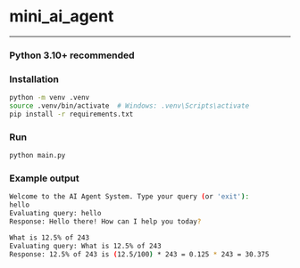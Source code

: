 # mini_ai_agent
---

### Python 3.10+ recommended
### Installation
```bash
python -m venv .venv
source .venv/bin/activate  # Windows: .venv\Scripts\activate
pip install -r requirements.txt
```

### Run
```bash
python main.py
```
### Example output
```bash
Welcome to the AI Agent System. Type your query (or 'exit'):
hello
Evaluating query: hello
Response: Hello there! How can I help you today?

What is 12.5% of 243
Evaluating query: What is 12.5% of 243
Response: 12.5% of 243 is (12.5/100) * 243 = 0.125 * 243 = 30.375

```